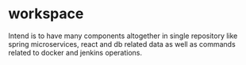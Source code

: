 # workspace
Intend is to have many components altogether in single repository like spring microservices, react and db related data as well as commands related to docker and jenkins operations.
